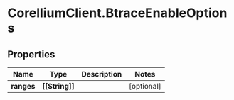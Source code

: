 # CorelliumClient.BtraceEnableOptions

## Properties

Name | Type | Description | Notes
------------ | ------------- | ------------- | -------------
**ranges** | **[[String]]** |  | [optional] 


